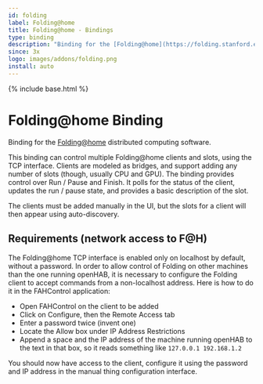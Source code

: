 ```yaml
---
id: folding
label: Folding@home
title: Folding@home - Bindings
type: binding
description: "Binding for the [Folding@home](https://folding.stanford.edu/) distributed computing software."
since: 3x
logo: images/addons/folding.png
install: auto
---
```


<!-- Attention authors: Do not edit directly. Please add your changes to the appropriate source repository -->

{% include base.html %}

<AddonLogo />

# Folding@home Binding

Binding for the [Folding@home](https://folding.stanford.edu/) distributed computing software.

This binding can control multiple Folding@home clients and slots, using the TCP interface.
Clients are modeled as bridges, and support adding any number of slots (though, usually CPU and GPU).
The binding provides control over Run / Pause and Finish.
It polls for the status of the client, updates the run / pause state, and provides a basic description of the slot.

The clients must be added manually in the UI, but the slots for a client will then appear using auto-discovery.

## Requirements (network access to F@H)

The Folding@home TCP interface is enabled only on localhost by default, without a password.
In order to allow control of Folding on other machines than the one running openHAB, it is necessary to configure the Folding client to accept commands from a non-localhost address.
Here is how to do it in the FAHControl application:

- Open FAHControl on the client to be added
- Click on Configure, then the Remote Access tab
- Enter a password twice (invent one)
- Locate the Allow box under IP Address Restrictions
- Append a space and the IP address of the machine running openHAB to the text in that box, so it reads something like `127.0.0.1 192.168.1.2`

You should now have access to the client, configure it using the password and
IP address in the manual thing configuration interface.

